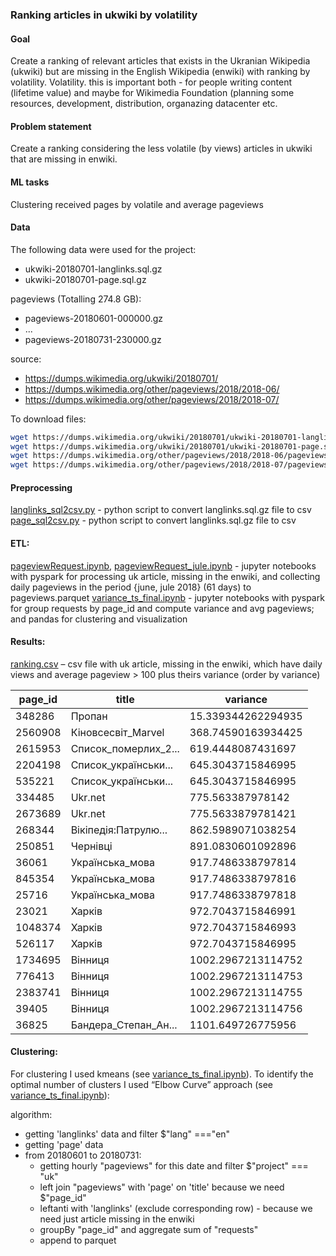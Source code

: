 ﻿### Ranking articles in ukwiki by volatility
#### Goal
Create a ranking of relevant articles that exists in the Ukranian Wikipedia (ukwiki) but are missing in the English Wikipedia (enwiki) with ranking by volatility.
Volatility. this is important both - for people writing content (lifetime value) and maybe for Wikimedia Foundation (planning some resources, development, distribution,  organazing datacenter etc.
#### Problem statement 
Create a ranking considering the less volatile (by views) articles in ukwiki that are missing in enwiki.
#### ML tasks
Clustering received pages by volatile and average pageviews
#### Data
The following data were used for the project:
* ukwiki-20180701-langlinks.sql.gz
* ukwiki-20180701-page.sql.gz

pageviews (Totalling 274.8 GB):
* pageviews-20180601-000000.gz
* ...
* pageviews-20180731-230000.gz

source: 
* https://dumps.wikimedia.org/ukwiki/20180701/
* https://dumps.wikimedia.org/other/pageviews/2018/2018-06/
* https://dumps.wikimedia.org/other/pageviews/2018/2018-07/


To download files:
```bash
wget https://dumps.wikimedia.org/ukwiki/20180701/ukwiki-20180701-langlinks.sql.gz
wget https://dumps.wikimedia.org/ukwiki/20180701/ukwiki-20180701-page.sql.gz
wget https://dumps.wikimedia.org/other/pageviews/2018/2018-06/pageviews-201806{01..30}-{00..23}0000.gz
wget https://dumps.wikimedia.org/other/pageviews/2018/2018-07/pageviews-201807{01..30}-{00..23}0000.gz
```
#### Preprocessing
[langlinks_sql2csv.py](https://github.com/arxitekton/mmds_py/blob/master/langlinks_sql2csv.py) - python script to convert langlinks.sql.gz file to csv
[page_sql2csv.py](https://github.com/arxitekton/mmds_py/blob/master/page_sql2csv.py) - python script to convert langlinks.sql.gz file to csv


#### ETL: 
[pageviewRequest.ipynb](https://github.com/arxitekton/mmds_py/blob/master/pageviewRequest.ipynb), [pageviewRequest_jule.ipynb](https://github.com/arxitekton/mmds_py/blob/master/pageviewRequest_jule.ipynb) - jupyter notebooks with pyspark for processing uk article, missing in the enwiki, and collecting daily pageviews in the period {june, jule 2018} (61 days) to pageviews.parquet
[variance_ts_final.ipynb](https://github.com/arxitekton/mmds_py/blob/master/variance_ts_final.ipynb) - jupyter notebooks with pyspark  for group requests by page_id and compute variance and avg pageviews; and pandas for clustering and visualization

#### Results: 
[ranking.csv](https://github.com/arxitekton/mmds_py/blob/master/ranking.csv/part-00000-0ce4d713-8433-4b99-8fe9-96250aae356b-c000.csv) – csv file with uk article, missing in the enwiki, which have daily views and average pageview > 100 plus theirs variance (order by variance)

page_id | title | variance
------- | ----- | --------
 348286|              Пропан|15.339344262294935|
2560908|  Кіновсесвіт_Marvel|368.74590163934425|
2615953|Список_померлих_2...| 619.4448087431697|
2204198|Список_українськи...| 645.3043715846995|
 535221|Список_українськи...| 645.3043715846995|
 334485|             Ukr.net|  775.563387978142|
2673689|             Ukr.net| 775.5633879781421|
 268344|Вікіпедія:Патрулю...| 862.5989071038254|
 250851|            Чернівці| 891.0830601092896|
  36061|     Українська_мова| 917.7486338797814|
 845354|     Українська_мова| 917.7486338797816|
  25716|     Українська_мова| 917.7486338797818|
  23021|              Харків| 972.7043715846991|
1048374|              Харків| 972.7043715846993|
 526117|              Харків| 972.7043715846995|
1734695|             Вінниця|1002.2967213114752|
 776413|             Вінниця|1002.2967213114753|
2383741|             Вінниця|1002.2967213114755|
  39405|             Вінниця|1002.2967213114756|
  36825|Бандера_Степан_Ан...| 1101.649726775956|


#### Clustering: 
For clustering I used kmeans (see [variance_ts_final.ipynb](https://github.com/arxitekton/mmds_py/blob/master/variance_ts_final.ipynb)).
To identify the optimal number of clusters I used “Elbow Curve” approach (see [variance_ts_final.ipynb](https://github.com/arxitekton/mmds_py/blob/master/variance_ts_final.ipynb)):


algorithm:
* getting 'langlinks' data and filter $"lang" ==="en"
* getting 'page' data
* from 20180601 to 20180731:
    * getting hourly "pageviews" for this date and filter $"project" === "uk"
    * left join "pageviews" with 'page' on 'title' because we need $"page_id"
    * leftanti with 'langlinks' (exclude corresponding row) - because we need just article missing in the enwiki
    * groupBy "page_id" and aggregate sum of "requests"
    * append to parquet
